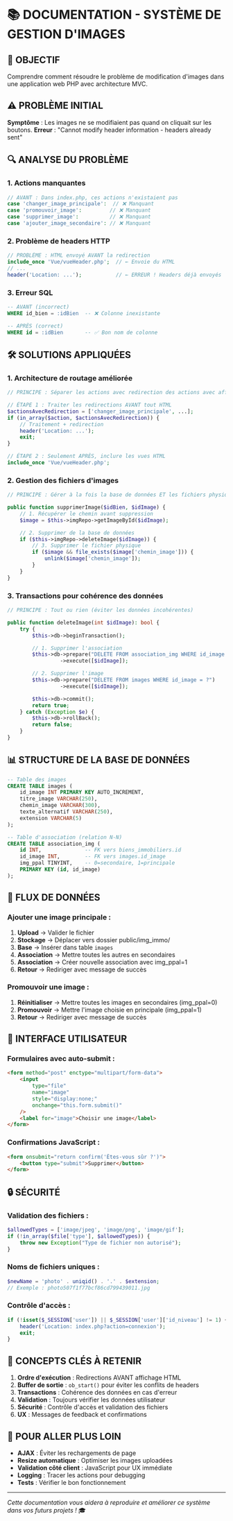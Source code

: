 # 📚 DOCUMENTATION - SYSTÈME DE GESTION D'IMAGES

## 🎯 OBJECTIF

Comprendre comment résoudre le problème de modification d'images dans une application web PHP avec architecture MVC.

## ⚠️ PROBLÈME INITIAL

**Symptôme** : Les images ne se modifiaient pas quand on cliquait sur les boutons.
**Erreur** : "Cannot modify header information - headers already sent"

## 🔍 ANALYSE DU PROBLÈME

### 1. Actions manquantes

```php
// AVANT : Dans index.php, ces actions n'existaient pas
case 'changer_image_principale':  // ❌ Manquant
case 'promouvoir_image':         // ❌ Manquant
case 'supprimer_image':          // ❌ Manquant
case 'ajouter_image_secondaire': // ❌ Manquant
```

### 2. Problème de headers HTTP

```php
// PROBLÈME : HTML envoyé AVANT la redirection
include_once 'Vue/vueHeader.php';  // ← Envoie du HTML
// ...
header('Location: ...');           // ← ERREUR ! Headers déjà envoyés
```

### 3. Erreur SQL

```sql
-- AVANT (incorrect)
WHERE id_bien = :idBien  -- ❌ Colonne inexistante

-- APRÈS (correct)
WHERE id = :idBien       -- ✅ Bon nom de colonne
```

## 🛠️ SOLUTIONS APPLIQUÉES

### 1. Architecture de routage améliorée

```php
// PRINCIPE : Séparer les actions avec redirection des actions avec affichage

// ÉTAPE 1 : Traiter les redirections AVANT tout HTML
$actionsAvecRedirection = ['changer_image_principale', ...];
if (in_array($action, $actionsAvecRedirection)) {
    // Traitement + redirection
    header('Location: ...');
    exit;
}

// ÉTAPE 2 : Seulement APRÈS, inclure les vues HTML
include_once 'Vue/vueHeader.php';
```

### 2. Gestion des fichiers d'images

```php
// PRINCIPE : Gérer à la fois la base de données ET les fichiers physiques

public function supprimerImage($idBien, $idImage) {
    // 1. Récupérer le chemin avant suppression
    $image = $this->imgRepo->getImageById($idImage);

    // 2. Supprimer de la base de données
    if ($this->imgRepo->deleteImage($idImage)) {
        // 3. Supprimer le fichier physique
        if ($image && file_exists($image['chemin_image'])) {
            unlink($image['chemin_image']);
        }
    }
}
```

### 3. Transactions pour cohérence des données

```php
// PRINCIPE : Tout ou rien (éviter les données incohérentes)

public function deleteImage(int $idImage): bool {
    try {
        $this->db->beginTransaction();

        // 1. Supprimer l'association
        $this->db->prepare("DELETE FROM association_img WHERE id_image = ?")
                 ->execute([$idImage]);

        // 2. Supprimer l'image
        $this->db->prepare("DELETE FROM images WHERE id_image = ?")
                 ->execute([$idImage]);

        $this->db->commit();
        return true;
    } catch (Exception $e) {
        $this->db->rollBack();
        return false;
    }
}
```

## 📊 STRUCTURE DE LA BASE DE DONNÉES

```sql
-- Table des images
CREATE TABLE images (
    id_image INT PRIMARY KEY AUTO_INCREMENT,
    titre_image VARCHAR(250),
    chemin_image VARCHAR(300),
    texte_alternatif VARCHAR(250),
    extension VARCHAR(5)
);

-- Table d'association (relation N-N)
CREATE TABLE association_img (
    id INT,              -- FK vers biens_immobiliers.id
    id_image INT,        -- FK vers images.id_image
    img_ppal TINYINT,    -- 0=secondaire, 1=principale
    PRIMARY KEY (id, id_image)
);
```

## 🔄 FLUX DE DONNÉES

### Ajouter une image principale :

1. **Upload** → Valider le fichier
2. **Stockage** → Déplacer vers dossier public/img_immo/
3. **Base** → Insérer dans table `images`
4. **Association** → Mettre toutes les autres en secondaires
5. **Association** → Créer nouvelle association avec img_ppal=1
6. **Retour** → Rediriger avec message de succès

### Promouvoir une image :

1. **Réinitialiser** → Mettre toutes les images en secondaires (img_ppal=0)
2. **Promouvoir** → Mettre l'image choisie en principale (img_ppal=1)
3. **Retour** → Rediriger avec message de succès

## 🎨 INTERFACE UTILISATEUR

### Formulaires avec auto-submit :

```html
<form method="post" enctype="multipart/form-data">
    <input
        type="file"
        name="image"
        style="display:none;"
        onchange="this.form.submit()"
    />
    <label for="image">Choisir une image</label>
</form>
```

### Confirmations JavaScript :

```html
<form onsubmit="return confirm('Êtes-vous sûr ?')">
    <button type="submit">Supprimer</button>
</form>
```

## 🔒 SÉCURITÉ

### Validation des fichiers :

```php
$allowedTypes = ['image/jpeg', 'image/png', 'image/gif'];
if (!in_array($file['type'], $allowedTypes)) {
    throw new Exception("Type de fichier non autorisé");
}
```

### Noms de fichiers uniques :

```php
$newName = 'photo' . uniqid() . '.' . $extension;
// Exemple : photo507f1f77bcf86cd799439011.jpg
```

### Contrôle d'accès :

```php
if (!isset($_SESSION['user']) || $_SESSION['user']['id_niveau'] != 1) {
    header('Location: index.php?action=connexion');
    exit;
}
```

## 🎯 CONCEPTS CLÉS À RETENIR

1. **Ordre d'exécution** : Redirections AVANT affichage HTML
2. **Buffer de sortie** : `ob_start()` pour éviter les conflits de headers
3. **Transactions** : Cohérence des données en cas d'erreur
4. **Validation** : Toujours vérifier les données utilisateur
5. **Sécurité** : Contrôle d'accès et validation des fichiers
6. **UX** : Messages de feedback et confirmations

## 🚀 POUR ALLER PLUS LOIN

-   **AJAX** : Éviter les rechargements de page
-   **Resize automatique** : Optimiser les images uploadées
-   **Validation côté client** : JavaScript pour UX immédiate
-   **Logging** : Tracer les actions pour debugging
-   **Tests** : Vérifier le bon fonctionnement

---

_Cette documentation vous aidera à reproduire et améliorer ce système dans vos futurs projets !_ 🎓
